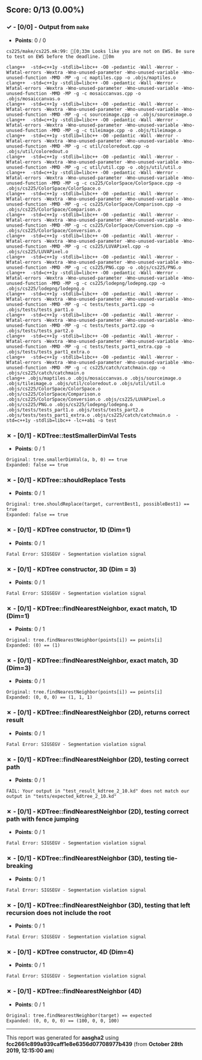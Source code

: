 


## Score: 0/13 (0.00%)


### ✓ - [0/0] - Output from `make`

- **Points**: 0 / 0

```
cs225/make/cs225.mk:99: [0;33m Looks like you are not on EWS. Be sure to test on EWS before the deadline. [0m

```
```
clang++  -std=c++1y -stdlib=libc++ -O0 -pedantic -Wall -Werror -Wfatal-errors -Wextra -Wno-unused-parameter -Wno-unused-variable -Wno-unused-function -MMD -MP -g -c maptiles.cpp -o .objs/maptiles.o
clang++  -std=c++1y -stdlib=libc++ -O0 -pedantic -Wall -Werror -Wfatal-errors -Wextra -Wno-unused-parameter -Wno-unused-variable -Wno-unused-function -MMD -MP -g -c mosaiccanvas.cpp -o .objs/mosaiccanvas.o
clang++  -std=c++1y -stdlib=libc++ -O0 -pedantic -Wall -Werror -Wfatal-errors -Wextra -Wno-unused-parameter -Wno-unused-variable -Wno-unused-function -MMD -MP -g -c sourceimage.cpp -o .objs/sourceimage.o
clang++  -std=c++1y -stdlib=libc++ -O0 -pedantic -Wall -Werror -Wfatal-errors -Wextra -Wno-unused-parameter -Wno-unused-variable -Wno-unused-function -MMD -MP -g -c tileimage.cpp -o .objs/tileimage.o
clang++  -std=c++1y -stdlib=libc++ -O0 -pedantic -Wall -Werror -Wfatal-errors -Wextra -Wno-unused-parameter -Wno-unused-variable -Wno-unused-function -MMD -MP -g -c util/coloredout.cpp -o .objs/util/coloredout.o
clang++  -std=c++1y -stdlib=libc++ -O0 -pedantic -Wall -Werror -Wfatal-errors -Wextra -Wno-unused-parameter -Wno-unused-variable -Wno-unused-function -MMD -MP -g -c util/util.cpp -o .objs/util/util.o
clang++  -std=c++1y -stdlib=libc++ -O0 -pedantic -Wall -Werror -Wfatal-errors -Wextra -Wno-unused-parameter -Wno-unused-variable -Wno-unused-function -MMD -MP -g -c cs225/ColorSpace/ColorSpace.cpp -o .objs/cs225/ColorSpace/ColorSpace.o
clang++  -std=c++1y -stdlib=libc++ -O0 -pedantic -Wall -Werror -Wfatal-errors -Wextra -Wno-unused-parameter -Wno-unused-variable -Wno-unused-function -MMD -MP -g -c cs225/ColorSpace/Comparison.cpp -o .objs/cs225/ColorSpace/Comparison.o
clang++  -std=c++1y -stdlib=libc++ -O0 -pedantic -Wall -Werror -Wfatal-errors -Wextra -Wno-unused-parameter -Wno-unused-variable -Wno-unused-function -MMD -MP -g -c cs225/ColorSpace/Conversion.cpp -o .objs/cs225/ColorSpace/Conversion.o
clang++  -std=c++1y -stdlib=libc++ -O0 -pedantic -Wall -Werror -Wfatal-errors -Wextra -Wno-unused-parameter -Wno-unused-variable -Wno-unused-function -MMD -MP -g -c cs225/LUVAPixel.cpp -o .objs/cs225/LUVAPixel.o
clang++  -std=c++1y -stdlib=libc++ -O0 -pedantic -Wall -Werror -Wfatal-errors -Wextra -Wno-unused-parameter -Wno-unused-variable -Wno-unused-function -MMD -MP -g -c cs225/PNG.cpp -o .objs/cs225/PNG.o
clang++  -std=c++1y -stdlib=libc++ -O0 -pedantic -Wall -Werror -Wfatal-errors -Wextra -Wno-unused-parameter -Wno-unused-variable -Wno-unused-function -MMD -MP -g -c cs225/lodepng/lodepng.cpp -o .objs/cs225/lodepng/lodepng.o
clang++  -std=c++1y -stdlib=libc++ -O0 -pedantic -Wall -Werror -Wfatal-errors -Wextra -Wno-unused-parameter -Wno-unused-variable -Wno-unused-function -MMD -MP -g -c tests/tests_part1.cpp -o .objs/tests/tests_part1.o
clang++  -std=c++1y -stdlib=libc++ -O0 -pedantic -Wall -Werror -Wfatal-errors -Wextra -Wno-unused-parameter -Wno-unused-variable -Wno-unused-function -MMD -MP -g -c tests/tests_part2.cpp -o .objs/tests/tests_part2.o
clang++  -std=c++1y -stdlib=libc++ -O0 -pedantic -Wall -Werror -Wfatal-errors -Wextra -Wno-unused-parameter -Wno-unused-variable -Wno-unused-function -MMD -MP -g -c tests/tests_part1_extra.cpp -o .objs/tests/tests_part1_extra.o
clang++  -std=c++1y -stdlib=libc++ -O0 -pedantic -Wall -Werror -Wfatal-errors -Wextra -Wno-unused-parameter -Wno-unused-variable -Wno-unused-function -MMD -MP -g -c cs225/catch/catchmain.cpp -o .objs/cs225/catch/catchmain.o
clang++ .objs/maptiles.o .objs/mosaiccanvas.o .objs/sourceimage.o .objs/tileimage.o .objs/util/coloredout.o .objs/util/util.o .objs/cs225/ColorSpace/ColorSpace.o .objs/cs225/ColorSpace/Comparison.o .objs/cs225/ColorSpace/Conversion.o .objs/cs225/LUVAPixel.o .objs/cs225/PNG.o .objs/cs225/lodepng/lodepng.o .objs/tests/tests_part1.o .objs/tests/tests_part2.o .objs/tests/tests_part1_extra.o .objs/cs225/catch/catchmain.o  -std=c++1y -stdlib=libc++ -lc++abi -o test

```


### ✗ - [0/1] - KDTree::testSmallerDimVal Tests

- **Points**: 0 / 1


```
Original: tree.smallerDimVal(a, b, 0) == true
Expanded: false == true
```


### ✗ - [0/1] - KDTree::shouldReplace Tests

- **Points**: 0 / 1


```
Original: tree.shouldReplace(target, currentBest1, possibleBest1) == true
Expanded: false == true
```


### ✗ - [0/1] - KDTree constructor\, 1D (Dim=1)

- **Points**: 0 / 1


```
Fatal Error: SIGSEGV - Segmentation violation signal
```


### ✗ - [0/1] - KDTree constructor\, 3D (Dim = 3)

- **Points**: 0 / 1


```
Fatal Error: SIGSEGV - Segmentation violation signal
```


### ✗ - [0/1] - KDTree::findNearestNeighbor\, exact match\, 1D (Dim=1)

- **Points**: 0 / 1


```
Original: tree.findNearestNeighbor(points[i]) == points[i]
Expanded: (0) == (1)
```


### ✗ - [0/1] - KDTree::findNearestNeighbor\, exact match\, 3D (Dim=3)

- **Points**: 0 / 1


```
Original: tree.findNearestNeighbor(points[i]) == points[i]
Expanded: (0, 0, 0) == (1, 1, 1)
```


### ✗ - [0/1] - KDTree::findNearestNeighbor (2D)\, returns correct result

- **Points**: 0 / 1


```
Fatal Error: SIGSEGV - Segmentation violation signal
```


### ✗ - [0/1] - KDTree::findNearestNeighbor (2D)\, testing correct path

- **Points**: 0 / 1


```
FAIL: Your output in "test_result_kdtree_2_10.kd" does not match our output in "tests/expected_kdtree_2_10.kd"
```


### ✗ - [0/1] - KDTree::findNearestNeighbor (2D)\, testing correct path with fence jumping

- **Points**: 0 / 1


```
Fatal Error: SIGSEGV - Segmentation violation signal
```


### ✗ - [0/1] - KDTree::findNearestNeighbor (3D)\, testing tie-breaking

- **Points**: 0 / 1


```
Fatal Error: SIGSEGV - Segmentation violation signal
```


### ✗ - [0/1] - KDTree::findNearestNeighbor (3D)\, testing that left recursion does not include the root

- **Points**: 0 / 1


```
Fatal Error: SIGSEGV - Segmentation violation signal
```


### ✗ - [0/1] - KDTree constructor\, 4D (Dim=4)

- **Points**: 0 / 1


```
Fatal Error: SIGSEGV - Segmentation violation signal
```


### ✗ - [0/1] - KDTree::findNearestNeighbor (4D)

- **Points**: 0 / 1


```
Original: tree.findNearestNeighbor(target) == expected
Expanded: (0, 0, 0, 0) == (100, 0, 0, 100)
```


---

This report was generated for **aasgha2** using **fcc2661c899a939caff1e8e6356d07708977b439** (from **October 28th 2019, 12:15:00 am**)
